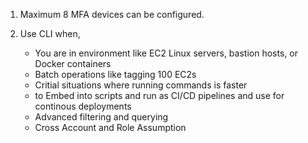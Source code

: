 1) Maximum 8 MFA devices can be configured.

2) Use CLI when,
     - You are in environment like EC2 Linux servers, bastion hosts, or Docker containers
     - Batch operations like tagging 100 EC2s
     - Critial situations where running commands is faster
     - to Embed into scripts and run as CI/CD pipelines and use for continous deployments
     - Advanced filtering and querying
     - Cross Account and Role Assumption
